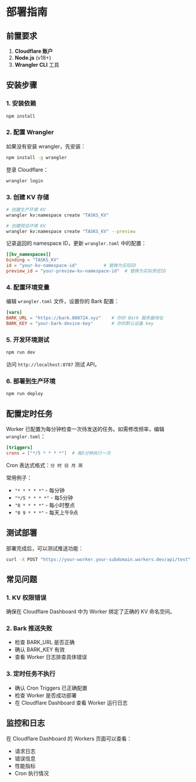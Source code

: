 # 部署指南

## 前置要求

1. **Cloudflare 账户**
2. **Node.js** (v18+)
3. **Wrangler CLI** 工具

## 安装步骤

### 1. 安装依赖

```bash
npm install
```

### 2. 配置 Wrangler

如果没有安装 wrangler，先安装：

```bash
npm install -g wrangler
```

登录 Cloudflare：

```bash
wrangler login
```

### 3. 创建 KV 存储

```bash
# 创建生产环境 KV
wrangler kv:namespace create "TASKS_KV"

# 创建预览环境 KV  
wrangler kv:namespace create "TASKS_KV" --preview
```

记录返回的 namespace ID，更新 `wrangler.toml` 中的配置：

```toml
[[kv_namespaces]]
binding = "TASKS_KV"
id = "your-kv-namespace-id"          # 替换为实际ID
preview_id = "your-preview-kv-namespace-id"  # 替换为实际预览ID
```

### 4. 配置环境变量

编辑 `wrangler.toml` 文件，设置你的 Bark 配置：

```toml
[vars]
BARK_URL = "https://bark.860724.xyz"    # 你的 Bark 服务器地址
BARK_KEY = "your-bark-device-key"       # 你的默认设备 key
```

### 5. 开发环境测试

```bash
npm run dev
```

访问 `http://localhost:8787` 测试 API。

### 6. 部署到生产环境

```bash
npm run deploy
```

## 配置定时任务

Worker 已配置为每分钟检查一次待发送的任务。如需修改频率，编辑 `wrangler.toml`：

```toml
[triggers]
crons = ["*/5 * * * *"]  # 每5分钟执行一次
```

Cron 表达式格式：`分 时 日 月 周`

常用例子：
- `"* * * * *"` - 每分钟
- `"*/5 * * * *"` - 每5分钟  
- `"0 * * * *"` - 每小时整点
- `"0 9 * * *"` - 每天上午9点

## 测试部署

部署完成后，可以测试推送功能：

```bash
curl -X POST "https://your-worker.your-subdomain.workers.dev/api/test"
```

## 常见问题

### 1. KV 权限错误
确保在 Cloudflare Dashboard 中为 Worker 绑定了正确的 KV 命名空间。

### 2. Bark 推送失败
- 检查 BARK_URL 是否正确
- 确认 BARK_KEY 有效
- 查看 Worker 日志排查具体错误

### 3. 定时任务不执行
- 确认 Cron Triggers 已正确配置
- 检查 Worker 是否成功部署
- 在 Cloudflare Dashboard 查看 Worker 运行日志

## 监控和日志

在 Cloudflare Dashboard 的 Workers 页面可以查看：
- 请求日志
- 错误信息  
- 性能指标
- Cron 执行情况